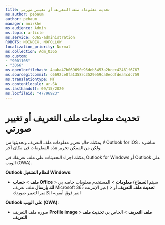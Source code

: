 ```yaml
---
title: تحديث معلومات ملف التعريف أو تغيير صورتي
ms.author: pebaum
author: pebaum
manager: mnirkhe
ms.audience: Admin
ms.topic: article
ms.service: o365-administration
ROBOTS: NOINDEX, NOFOLLOW
localization_priority: Normal
ms.collection: Adm_O365
ms.custom:
- "9001105"
- "3066"
ms.openlocfilehash: 4aaba47b069690e96deb3453a2bcec42461f6767
ms.sourcegitcommit: c6692ce0fa1358ec3529e59ca0ecdfdea4cdc759
ms.translationtype: MT
ms.contentlocale: ar-SA
ms.lasthandoff: 09/15/2020
ms.locfileid: "47796923"
---
```

# <a name="update-my-profile-information-or-change-my-picture"></a>تحديث معلومات ملف التعريف أو تغيير صورتي

لا يمكنك حاليا تحرير معلومات ملف التعريف وتحديثها من Outlook for iOS مباشره ، ولكن من الممكن تحرير هذه المعلومات في مكان آخر. 

يمكنك اجراء التحديثات علي ملف تعريفك في Outlook for Windows أو Outlook علي الويب (OWA). 

**Outlook لنظام التشغيل Windows**: 

- **ملف**  >  **حساب Office**  >  **معلومات**  >  المستخدم معلومات خاصه بي (سيتم **السماح لك بإرسال** ملف تعريف Microsoft 365 عبر الإنترنت) > **تحديث ملف التعريف** أو انقر فوق أيقونه الكاميرا لتغيير صورتك  
  
**Outlook علي الويب (OWA)**: 

- صوره ملف التعريف **Profile image**  >  **ملف التعريف**  >  الخاص بي **تحديث ملف التعريف**
